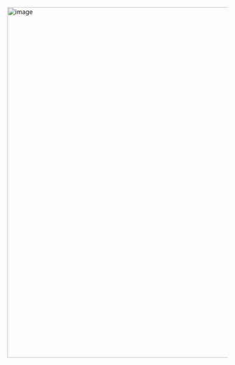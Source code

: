 <img width="802" alt="image" src="https://user-images.githubusercontent.com/101509164/232318904-037b24bf-b790-44f8-a9d3-213675d39b9c.png">
